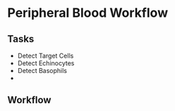 # Peripheral Blood Workflow

## Tasks
- Detect Target Cells
- Detect Echinocytes
- Detect Basophils
-
## Workflow

